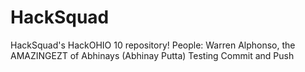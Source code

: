 # HackSquad
HackSquad's HackOHIO 10 repository!
People:
Warren Alphonso, the AMAZINGEZT of Abhinays (Abhinay Putta)
Testing Commit and Push 
